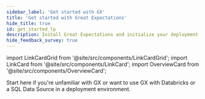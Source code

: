```yaml
---
sidebar_label: 'Get started with GX'
title: 'Get started with Great Expectations'
hide_title: true
id: get_started_lp
description: Install Great Expectations and initialize your deployment.
hide_feedback_survey: true
---
```


import LinkCardGrid from '@site/src/components/LinkCardGrid';
import LinkCard from '@site/src/components/LinkCard';
import OverviewCard from '@site/src/components/OverviewCard';

<OverviewCard title={frontMatter.title}>
  Start here if you're unfamiliar with GX or want to use GX with Databricks or a SQL Data Source in a deployment environment.
</OverviewCard>

<LinkCardGrid>
  <LinkCard topIcon label="Quickstart" description="Install GX, connect to sample data, build your first Expectation, validate data, and review the validation results" to="/oss/tutorials/quickstart/" icon="/img/test_icon.svg" />
  <LinkCard topIcon label="GX overview" description="An overview of GX for new users and those looking for an understanding of its components and its primary workflows" to="/reference/learn/conceptual_guides/gx_overview" icon="/img/overview_icon.svg" />
  <LinkCard topIcon label="Get started with GX and Databricks" description="Learn how you can use GX with Databricks in a production environment" to="/oss/tutorials/getting_started/how_to_use_great_expectations_in_databricks" icon="/img/databricks_icon.svg" />
  <LinkCard topIcon label="Get Started with GX and SQL" description="Learn how you can use GX with a SQL Data Source in a production environment" to="/oss/get_started/get_started_with_gx_and_sql" icon="/img/sql_icon.svg" />
</LinkCardGrid>